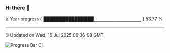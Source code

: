 ### Hi there 👋

⏳ Year progress { ████████████████▁▁▁▁▁▁▁▁▁▁▁▁▁▁ } 53.77 %

---

⏰ Updated on Wed, 16 Jul 2025 06:36:08 GMT

![Progress Bar CI](https://github.com/liununu/liununu/workflows/Progress%20Bar%20CI/badge.svg)
